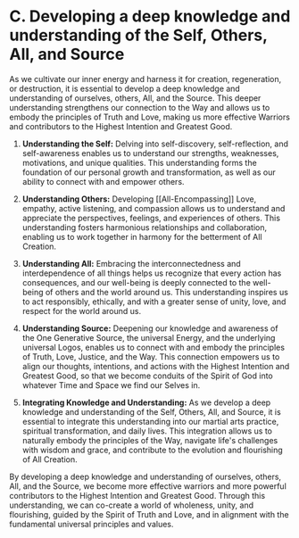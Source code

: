 # C. Developing a deep knowledge and understanding of the Self, Others, All, and Source

As we cultivate our inner energy and harness it for creation, regeneration, or destruction, it is essential to develop a deep knowledge and understanding of ourselves, others, All, and the Source. This deeper understanding strengthens our connection to the Way and allows us to embody the principles of Truth and Love, making us more effective Warriors and contributors to the Highest Intention and Greatest Good.

1.  **Understanding the Self:** Delving into self-discovery, self-reflection, and self-awareness enables us to understand our strengths, weaknesses, motivations, and unique qualities. This understanding forms the foundation of our personal growth and transformation, as well as our ability to connect with and empower others.
    
2.  **Understanding Others:** Developing [[All-Encompassing]] Love, empathy, active listening, and compassion allows us to understand and appreciate the perspectives, feelings, and experiences of others. This understanding fosters harmonious relationships and collaboration, enabling us to work together in harmony for the betterment of All Creation.
    
3.  **Understanding All:** Embracing the interconnectedness and interdependence of all things helps us recognize that every action has consequences, and our well-being is deeply connected to the well-being of others and the world around us. This understanding inspires us to act responsibly, ethically, and with a greater sense of unity, love, and respect for the world around us.
    
4.  **Understanding Source:** Deepening our knowledge and awareness of the One Generative Source, the universal Energy, and the underlying universal Logos, enables us to connect with and embody the principles of Truth, Love, Justice, and the Way. This connection empowers us to align our thoughts, intentions, and actions with the Highest Intention and Greatest Good, so that we become conduits of the Spirit of God into whatever Time and Space we find our Selves in.
    
5.  **Integrating Knowledge and Understanding:** As we develop a deep knowledge and understanding of the Self, Others, All, and Source, it is essential to integrate this understanding into our martial arts practice, spiritual transformation, and daily lives. This integration allows us to naturally embody the principles of the Way, navigate life's challenges with wisdom and grace, and contribute to the evolution and flourishing of All Creation.
    

By developing a deep knowledge and understanding of ourselves, others, All, and the Source, we become more effective warriors and more powerful contributors to the Highest Intention and Greatest Good. Through this understanding, we can co-create a world of wholeness, unity, and flourishing, guided by the Spirit of Truth and Love, and in alignment with the fundamental universal principles and values. 